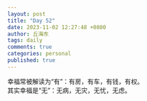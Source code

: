 ```yaml
---
layout: post
title: "Day 52"
date: 2023-11-02 12:27:48 +0800
author: 丘海东 
tags: daily
comments: true
categories: personal
published: true
---
```

幸福常被解读为“有”：有房，有车，有钱，有权。  
其实幸福是“无”：无病，无灾，无忧，无虑。
